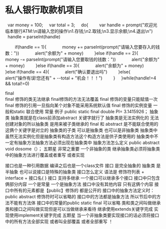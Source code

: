 # 私人银行取款机项目 
   var money = 100;
    var total = 3;
    do{
        var handle = prompt("欢迎光临本银行ATM:\n请输入您的操作\n1.存钱;\n2.取钱;\n3.显示余额;\n4.退出\n")
        handle = parseInt(handle)

        if(handle == 1){
            money += parseInt(prompt("请输入您要存入的钱数："))
            alert("余额为" + money)
        }else if(handle == 2){
            money -= parseInt(prompt("请输入您要取钱的钱数："))
            alert("余额为" + money)
        }else if(handle == 3){
            alert("余额为" + money)
        }else if(handle == 4){
            alert("确认要退出吗")
        }else{
            alert("操作有误!您还有" + --total + "机会！！！")
        }
    }while(handle!=4 && total!=0)


final  
 final  修饰的类无法继承 
final修饰的方法无法覆盖
final  修饰的变量只能赋值一次
final 修饰的引用一旦指向某个对象不能采用系统默认值
final 修饰的实例变量 一般和static 联合使用 常量 
例子  public  static final double PI= 3.1415926；
 抽象类 
抽象类就是在class前添加abstract 关键字就行了
抽象类是无法实例化的 无法创建对象的所以抽象类 是用来被子类继承的
final  和 abstract 是不能联合使用的这俩个关键字是对立的 
抽象类的子类 可以是抽象类  也可以是非抽象类
抽象类中虽然无法实例化但是抽象类有构造方法这个构造方法是供子类使用的 
抽象类中不一定有抽象方法抽象方法必须出现在抽象类中
抽象方法怎么定义
 public abstract  void  dosome（）；
五颗星   非常之重要    一个非抽象的类 
继承抽象类必须将抽象类中的抽象方法进行覆盖或者重写 或者实现  


  接口也是一种引用数据 编译之后也是一个class文件
 接口 是完全抽象的  抽象类 是半抽象 也可以说接口是特殊的抽象类 
接口怎么定义 语法是 修饰符列表  + interface  + 接口名{  }
接口 支持多继承  一个接口可以继承多个接口
接口中只包含俩部分内容  一个是常量  一个是抽象方法
  接口中没有其他内容 只有这俩个内容
接口中所有的元素都是【public】修饰的  都是公开的 
接口中的抽象方法定义时：public abstract 修饰符时可以省略的 
接口中的方法都是抽象方法 所以节后中的方法不能有方法体
接口中的常量的public static final 可以省略 
  类和类之间叫做继承 类和接口之间叫做实现但是可以当做继承来看待
继承使用extends关键字完成  实现使用implement关键字完成
五颗星  当一个非抽象类要实现接口的话必须将接口中的所有方法全部实现
或者叫全部覆盖 或者全部重写 ！